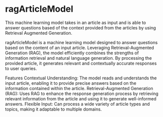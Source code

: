 # ragArticleModel
This machine learning model takes in an article as input and is able to answer questions based of the context provided from the articles by using Retrieval Augmented Generation. 

ragArticleModel is a machine learning model designed to answer questions based on the content of an input article. Leveraging Retrieval-Augmented Generation (RAG), the model efficiently combines the strengths of information retrieval and natural language generation. By processing the provided article, it generates relevant and contextually accurate responses to user queries.

Features
Contextual Understanding: The model reads and understands the input article, enabling it to provide precise answers based on the information contained within the article.
Retrieval-Augmented Generation (RAG): Uses RAG to enhance the response generation process by retrieving relevant information from the article and using it to generate well-informed answers.
Flexible Input: Can process a wide variety of article types and topics, making it adaptable to multiple domains.
